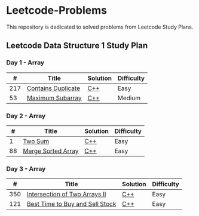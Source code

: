 # Leetcode-Problems
This repository is dedicated to solved problems from Leetcode Study Plans.

## Leetcode Data Structure 1 Study Plan 
### Day 1 - Array 
| # | Title | Solution | Difficulty |
|---|-------|-----|-----|
| 217 | [Contains Duplicate](https://leetcode.com/problems/contains-duplicate/?envType=study-plan&id=data-structure-i) | [C++](https://github.com/shajidHossainHemal/Leetcode-Problems/blob/master/Leetcode%20Data%20Structure%20Study%20Plan/Day%201/ContainsDuplicate.cpp) | Easy |
| 53 | [Maximum Subarray](https://leetcode.com/problems/maximum-subarray/) | [C++](https://github.com/shajidHossainHemal/Leetcode-Problems/blob/master/Leetcode%20Data%20Structure%20Study%20Plan/Day%201/MaximumSubarray.cpp) | Medium |

### Day 2 - Array 
| # | Title | Solution | Difficulty |
|---|-------|-----|-----|
| 1 | [Two Sum](https://leetcode.com/problems/two-sum/?envType=study-plan&id=data-structure-i) | [C++](https://github.com/shajidHossainHemal/Leetcode-Problems/blob/master/Leetcode%20Data%20Structure%20Study%20Plan/Day%202/TwoSum.cpp) | Easy |
| 88 | [Merge Sorted Array](https://leetcode.com/problems/merge-sorted-array/?envType=study-plan&id=data-structure-i) | [C++](https://github.com/shajidHossainHemal/Leetcode-Problems/blob/master/Leetcode%20Data%20Structure%20Study%20Plan/Day%202/MergeSortedArray.cpp) | Easy |

### Day 3 - Array 
| # | Title | Solution | Difficulty |
|---|-------|-----|-----|
| 350 | [Intersection of Two Arrays II](https://leetcode.com/problems/intersection-of-two-arrays-ii/) | [C++](https://github.com/shajidHossainHemal/Leetcode-Problems/blob/master/Leetcode%20Data%20Structure%20Study%20Plan/Day%203/IntersectionOfTwoArrays2.cpp) | Easy |
| 121 | [Best Time to Buy and Sell Stock](https://leetcode.com/problems/best-time-to-buy-and-sell-stock/) | [C++](https://github.com/shajidHossainHemal/Leetcode-Problems/blob/master/Leetcode%20Data%20Structure%20Study%20Plan/Day%203/BestTimeToBuyAndSellStock.cpp) | Easy |
